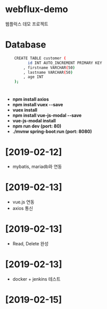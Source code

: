# webflux-demo
웹플럭스 데모 프로젝트

# Database
``` bash
    CREATE TABLE customer (
          id INT AUTO_INCREMENT PRIMARY KEY
        , firstname VARCHAR(50)
        , lastname VARCHAR(50)
        , age INT
    );
```

# 
- **npm install axios**
- **npm install vuex --save**
- **vuex install**
- **npm install vue-js-modal --save**
- **vue-js-modal install**
- **npm run dev (port: 80)**
- **./mvnw spring-boot:run (port: 8080)**

# [2019-02-12]
- mybatis, mariadb와 연동

# [2019-02-13]
- vue.js 연동
- axios 통신

# [2019-02-13]
- Read, Delete 완성

# [2019-02-13]
- docker + jenkins 테스트

# [2019-02-15]